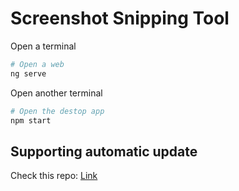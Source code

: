 # Screenshot Snipping Tool


Open a terminal

```sh
# Open a web
ng serve
```

Open another terminal

```sh
# Open the destop app
npm start
```

## Supporting automatic update

Check this repo: [Link](https://github.com/dudaka/markdown-editor)